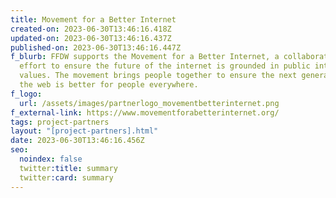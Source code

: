 ```yaml
---
title: Movement for a Better Internet
created-on: 2023-06-30T13:46:16.418Z
updated-on: 2023-06-30T13:46:16.437Z
published-on: 2023-06-30T13:46:16.447Z
f_blurb: FFDW supports the Movement for a Better Internet, a collaborative
  effort to ensure the future of the internet is grounded in public interest
  values. The movement brings people together to ensure the next generation of
  the web is better for people everywhere.
f_logo:
  url: /assets/images/partnerlogo_movementbetterinternet.png
f_external-link: https://www.movementforabetterinternet.org/
tags: project-partners
layout: "[project-partners].html"
date: 2023-06-30T13:46:16.456Z
seo:
  noindex: false
  twitter:title: summary
  twitter:card: summary
---
```

